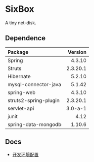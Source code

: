# SixBox
A tiny net-disk.

## Dependence
|Package              | Version|
|:--------------------|-------:|
|Spring               |  4.3.10|
|Struts               |2.3.20.1|
|Hibernate            |  5.2.10|
|mysql-connector-java |  5.1.42|
|spring-web           |  4.3.10|
|struts2-spring-plugin|2.3.20.1|
|servlet-api          | 3.0-a-1|
|junit                |    4.12|
|spring-data-mongodb  |  1.10.6|

## Docs
* [开发环境配置](docs/README.md)

